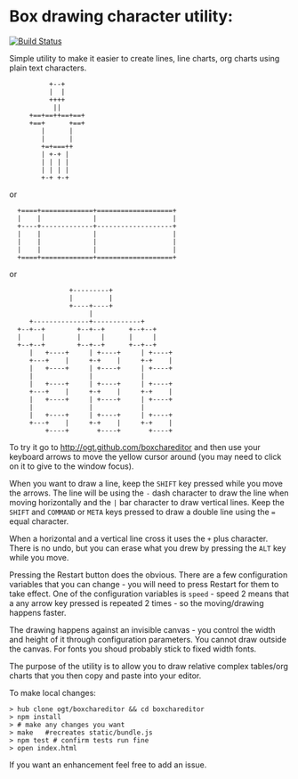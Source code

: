 Box drawing character utility:
======================
[![Build Status](https://secure.travis-ci.org/ogt/boxchareditor.png?branch=gh-pages)](http://travis-ci.org/ogt/boxchareditor)


Simple utility to make it easier to create lines, line charts, org charts using plain text characters.

                                                                        
              +--+                                                              
              |  |                                                              
              ++++                                                              
               ||                                                               
         +==+==++==+==+                                                         
         +==+      +==+                                                         
            |      |                                                            
            |      |                                                            
            +=+===++                                                            
            | +-+ |                                                             
            | | | |                                                             
            | | | |                                                             
            +-+ +-+                                                             


or

                                                                               
      +====+=============+===================+                                  
      |    |             |                   |                                  
      +----+-------------+-------------------+                                  
      |    |             |                   |                                  
      |    |             |                   |                                  
      |    |             |                   |                                  
      +====+=============+===================+                                  
                          
or
                                                                                                                                                              
                   +---------+                                                                                                                                  
                   |         |                                                                                                                                  
                   +----+----+                                                                                                                                  
                        |                                                                                                                                       
         +--------------+------------+                                                                                                                          
      +--+--+        +--+--+      +--+--+                                                                                                                       
      |     |        |     |      |     |                                                                                                                       
      +--+--+        +--+--+      +--+--+                                                                                                                       
         |   +----+     | +----+     | +----+                                                                                                                   
         +---+    |     +-+    |     +-+    |                                                                                                                   
         |   +----+     | +----+     | +----+                                                                                                                   
         |              |            |              
         |   +----+     | +----+     | +----+                                                                                                                   
         +---+    |     +-+    |     +-+    |                                                                                                                   
         |   +----+     | +----+     | +----+                                                                                                                   
         |              |            |              
         |   +----+     | +----+     | +----+                                                                                                                   
         +---+    |     +-+    |     +-+    |                                                                                                                   
             +----+       +----+       +----+                                                                                                                   
                                                    

To try it go to http://ogt.github.com/boxchareditor
and then use your keyboard arrows to move the yellow cursor around (you may need to click on it to give to the window focus).

When you want to draw a line, keep the `SHIFT` key pressed while you move the arrows.
The line will be using the `-` dash character to draw the line when moving horizontally and the  `|` bar character 
to draw vertical lines.  Keep the `SHIFT`  and `COMMAND` or `META` keys pressed to draw a double line using the `=` equal character.

When a horizontal and a vertical line cross it uses the `+` plus character. 
There is no undo, but you can erase what you drew by pressing the `ALT` key while you move.

Pressing the Restart button does the obvious. 
There are a few configuration variables that you can change - you will need to press Restart for them to take effect.
One of the configuration variables is `speed` - speed 2 means that a any arrow key pressed is repeated 2 times - so the 
moving/drawing happens faster.

The drawing happens against an invisible canvas - you control the width and height of it through configuration parameters.
You cannot draw outside the canvas. 
For fonts you shoud probably stick to fixed width fonts.

The purpose of the utility is to allow you to draw relative complex tables/org charts 
that you then copy and paste into your editor.

To make local changes:

```
> hub clone ogt/boxchareditor && cd boxchareditor
> npm install
> # make any changes you want
> make   #recreates static/bundle.js
> npm test # confirm tests run fine
> open index.html
```

If you want an enhancement feel free to add an issue.
